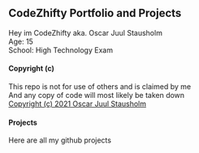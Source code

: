 ## CodeZhifty Portfolio and Projects
Hey im CodeZhifty aka. Oscar Juul Stausholm\
Age: 15\
School: High Technology Exam

#### Copyright (c)
This repo is not for use of others and is claimed by me\
And any copy of code will most likely be taken down\
[Copyright (c) 2021 Oscar Juul Stausholm](https://github.com/CodeZhifty/codezhifty/blob/main/LICENSE)

#### Projects
Here are all my github projects